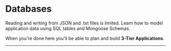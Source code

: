 # Databases

Reading and writing from JSON and .txt files is limited.  Learn how to model application data using SQL tables and Mongoose Schemas.

When you're done here you'll be able to plan and build __3-Tier Applications__.

---
